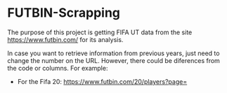 # FUTBIN-Scrapping

The purpose of this project is getting FIFA UT data from the site https://www.futbin.com/ for its analysis.

In case you want to retrieve information from previous years, just need to change the number on the URL. However, there could be diferences from the code or columns. For example:
- For the Fifa 20: https://www.futbin.com/20/players?page=
